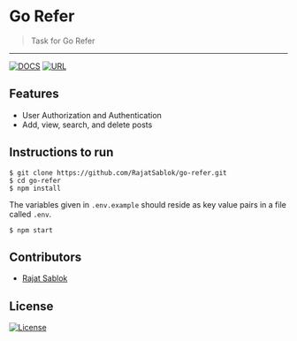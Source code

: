 # Go Refer

> <Subtitle>
> Task for Go Refer

---

[![DOCS](https://img.shields.io/badge/Documentation-see%20docs-green?style=flat-square&logo=postman)](https://documenter.getpostman.com/view/12931122/TW6uoobu) [![URL](https://img.shields.io/badge/Try%Now%20to%20UI-orange?style=flat-square&logo=react)](https://go-refer.herokuapp.com/)

## Features

- User Authorization and Authentication
- Add, view, search, and delete posts

## Instructions to run

```
$ git clone https://github.com/RajatSablok/go-refer.git
$ cd go-refer
$ npm install
```

The variables given in `.env.example` should reside as key value pairs in a file called `.env`.

```
$ npm start
```

## Contributors

- <a href="https://github.com/RajatSablok">Rajat Sablok</a>

## License

[![License](http://img.shields.io/:license-mit-blue.svg?style=flat-square)](http://badges.mit-license.org)
